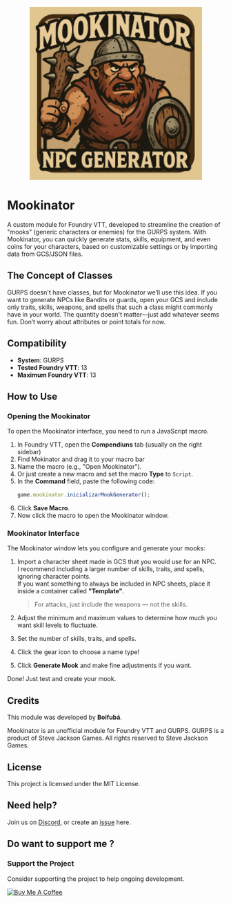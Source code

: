 


<p align="center">
  <img src="https://github.com/Boifuba/mookinator/blob/main/images/mookinator.png" alt="Logo" width="400">
</p>

# Mookinator

A custom module for Foundry VTT, developed to streamline the creation of "mooks" (generic characters or enemies) for the GURPS system. With Mookinator, you can quickly generate stats, skills, equipment, and even coins for your characters, based on customizable settings or by importing data from GCS/JSON files.

## The Concept of Classes

GURPS doesn't have classes, but for Mookinator we’ll use this idea. If you want to generate NPCs like Bandits or  guards, open your GCS and include only traits, skills, weapons, and spells that such a class might commonly have in your world. The quantity doesn't matter—just add whatever seems fun. Don’t worry about attributes or point totals for now.

## Compatibility

* **System**: GURPS  
* **Tested Foundry VTT**: 13  
* **Maximum Foundry VTT**: 13


## How to Use

### Opening the Mookinator

To open the Mookinator interface, you need to run a JavaScript macro.

1. In Foundry VTT, open the **Compendiuns** tab (usually on the right sidebar)  
2. Find Mokinator and drag it to your macro bar 
3. Name the macro (e.g., "Open Mookinator").  
4. Or just create a new macro and set the macro **Type** to `Script`.  
5. In the **Command** field, paste the following code:
   ```javascript
   game.mookinator.inicializarMookGenerator();
   ```
6. Click **Save Macro**.  
7. Now click the macro to open the Mookinator window.

### Mookinator Interface

The Mookinator window lets you configure and generate your mooks:

1. Import a character sheet made in GCS that you would use for an NPC.  
   I recommend including a larger number of skills, traits, and spells, ignoring character points.  
   If you want something to always be included in NPC sheets, place it inside a container called **"Template"**.

   > For attacks, just include the weapons — not the skills.

2. Adjust the minimum and maximum values to determine how much you want skill levels to fluctuate.

3. Set the number of skills, traits, and spells.

4. Click the gear icon to choose a name type!

5. Click **Generate Mook** and make fine adjustments if you want.

Done! Just test and create your mook.


## Credits

This module was developed by **Boifubá**.

Mookinator is an unofficial module for Foundry VTT and GURPS. GURPS is a product of Steve Jackson Games. All rights reserved to Steve Jackson Games.

## License

This project is licensed under the MIT License.



## Need help?

Join us on [Discord](https://discord.gg/223PjGAM2Y), or create an [issue](https://github.com/Boifuba/mookinator/issues) here.


## Do want to support me ? 

### Support the Project

Consider supporting the project to help ongoing development.

<a href="https://www.buymeacoffee.com/boifuba" target="_blank">
  <img src="https://cdn.buymeacoffee.com/buttons/v2/default-yellow.png" alt="Buy Me A Coffee" height="40">
</a>
